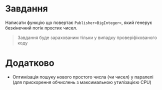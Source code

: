 # Завдання

Написати функцію що повертає `Publisher<BigInteger>`, який генерує безкінечний потік простих чисел. 

 > Завдання буде зарахованим тільки у випадку проверіфікованого коду

# Додатково

  * Оптимізація пошуку нового простого числа (чи чисел) у паралелі (для прискорення 
  обчислень з максимальною утилізацією CPU)